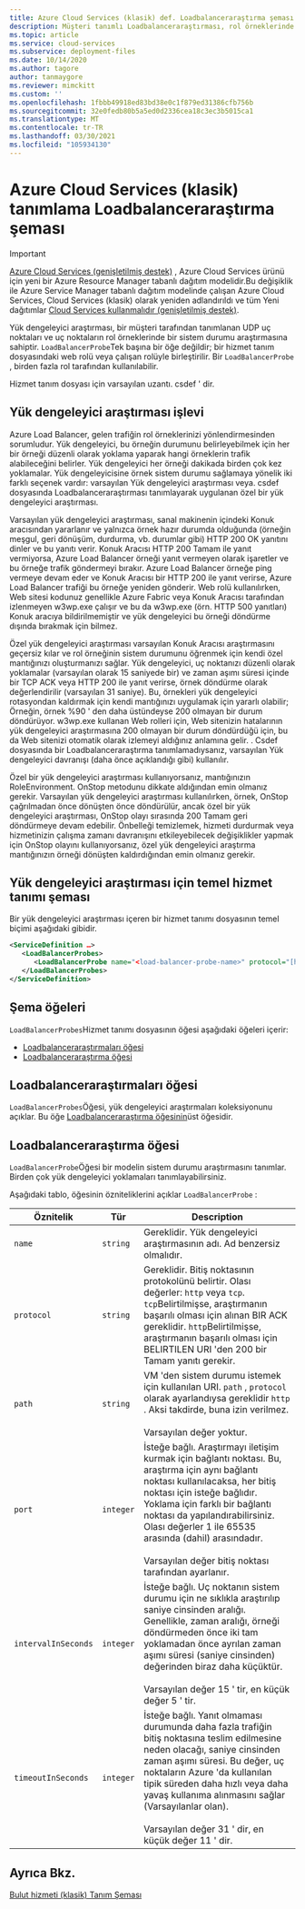 ```yaml
---
title: Azure Cloud Services (klasik) def. Loadbalanceraraştırma şeması | Microsoft Docs
description: Müşteri tanımlı Loadbalanceraraştırması, rol örneklerinde uç noktaların durum araştırmasına sahiptir. Bir hizmet tanım dosyasındaki Web veya çalışan rolleriyle birleştirir.
ms.topic: article
ms.service: cloud-services
ms.subservice: deployment-files
ms.date: 10/14/2020
ms.author: tagore
author: tanmaygore
ms.reviewer: mimckitt
ms.custom: ''
ms.openlocfilehash: 1fbbb49918ed83bd38e0c1f879ed31386cfb756b
ms.sourcegitcommit: 32e0fedb80b5a5ed0d2336cea18c3ec3b5015ca1
ms.translationtype: MT
ms.contentlocale: tr-TR
ms.lasthandoff: 03/30/2021
ms.locfileid: "105934130"
---
```

# <a name="azure-cloud-services-classic-definition-loadbalancerprobe-schema"></a>Azure Cloud Services (klasik) tanımlama Loadbalanceraraştırma şeması

> [!IMPORTANT]
> [Azure Cloud Services (genişletilmiş destek)](../cloud-services-extended-support/overview.md) , Azure Cloud Services ürünü için yeni bir Azure Resource Manager tabanlı dağıtım modelidir.Bu değişiklik ile Azure Service Manager tabanlı dağıtım modelinde çalışan Azure Cloud Services, Cloud Services (klasik) olarak yeniden adlandırıldı ve tüm Yeni dağıtımlar [Cloud Services kullanmalıdır (genişletilmiş destek)](../cloud-services-extended-support/overview.md).

Yük dengeleyici araştırması, bir müşteri tarafından tanımlanan UDP uç noktaları ve uç noktaların rol örneklerinde bir sistem durumu araştırmasına sahiptir. `LoadBalancerProbe`Tek başına bir öğe değildir; bir hizmet tanım dosyasındaki web rolü veya çalışan rolüyle birleştirilir. Bir `LoadBalancerProbe` , birden fazla rol tarafından kullanılabilir.

Hizmet tanım dosyası için varsayılan uzantı. csdef ' dir.

## <a name="the-function-of-a-load-balancer-probe"></a>Yük dengeleyici araştırması işlevi
Azure Load Balancer, gelen trafiğin rol örneklerinizi yönlendirmesinden sorumludur. Yük dengeleyici, bu örneğin durumunu belirleyebilmek için her bir örneği düzenli olarak yoklama yaparak hangi örneklerin trafik alabileceğini belirler. Yük dengeleyici her örneği dakikada birden çok kez yoklamalar. Yük dengeleyicisine örnek sistem durumu sağlamaya yönelik iki farklı seçenek vardır: varsayılan Yük dengeleyici araştırması veya. csdef dosyasında Loadbalanceraraştırması tanımlayarak uygulanan özel bir yük dengeleyici araştırması.

Varsayılan yük dengeleyici araştırması, sanal makinenin içindeki Konuk aracısından yararlanır ve yalnızca örnek hazır durumda olduğunda (örneğin meşgul, geri dönüşüm, durdurma, vb. durumlar gibi) HTTP 200 OK yanıtını dinler ve bu yanıtı verir. Konuk Aracısı HTTP 200 Tamam ile yanıt vermiyorsa, Azure Load Balancer örneği yanıt vermeyen olarak işaretler ve bu örneğe trafik göndermeyi bırakır. Azure Load Balancer örneğe ping vermeye devam eder ve Konuk Aracısı bir HTTP 200 ile yanıt verirse, Azure Load Balancer trafiği bu örneğe yeniden gönderir. Web rolü kullanılırken, Web sitesi kodunuz genellikle Azure Fabric veya Konuk Aracısı tarafından izlenmeyen w3wp.exe çalışır ve bu da w3wp.exe (örn. HTTP 500 yanıtları) Konuk aracıya bildirilmemiştir ve yük dengeleyici bu örneği döndürme dışında bırakmak için bilmez.

Özel yük dengeleyici araştırması varsayılan Konuk Aracısı araştırmasını geçersiz kılar ve rol örneğinin sistem durumunu öğrenmek için kendi özel mantığınızı oluşturmanızı sağlar. Yük dengeleyici, uç noktanızı düzenli olarak yoklamalar (varsayılan olarak 15 saniyede bir) ve zaman aşımı süresi içinde bir TCP ACK veya HTTP 200 ile yanıt verirse, örnek döndürme olarak değerlendirilir (varsayılan 31 saniye). Bu, örnekleri yük dengeleyici rotasyondan kaldırmak için kendi mantığınızı uygulamak için yararlı olabilir; Örneğin, örnek %90 ' den daha üstündeyse 200 olmayan bir durum döndürüyor. w3wp.exe kullanan Web rolleri için, Web sitenizin hatalarının yük dengeleyici araştırmasına 200 olmayan bir durum döndürdüğü için, bu da Web sitenizi otomatik olarak izlemeyi aldığınız anlamına gelir. . Csdef dosyasında bir Loadbalanceraraştırma tanımlamadıysanız, varsayılan Yük dengeleyici davranışı (daha önce açıklandığı gibi) kullanılır.

Özel bir yük dengeleyici araştırması kullanıyorsanız, mantığınızın RoleEnvironment. OnStop metodunu dikkate aldığından emin olmanız gerekir. Varsayılan yük dengeleyici araştırması kullanılırken, örnek, OnStop çağrılmadan önce dönüşten önce döndürülür, ancak özel bir yük dengeleyici araştırması, OnStop olayı sırasında 200 Tamam geri döndürmeye devam edebilir. Önbelleği temizlemek, hizmeti durdurmak veya hizmetinizin çalışma zamanı davranışını etkileyebilecek değişiklikler yapmak için OnStop olayını kullanıyorsanız, özel yük dengeleyici araştırma mantığınızın örneği dönüşten kaldırdığından emin olmanız gerekir.

## <a name="basic-service-definition-schema-for-a-load-balancer-probe"></a>Yük dengeleyici araştırması için temel hizmet tanımı şeması
 Bir yük dengeleyici araştırması içeren bir hizmet tanımı dosyasının temel biçimi aşağıdaki gibidir.

```xml
<ServiceDefinition …>
   <LoadBalancerProbes>
      <LoadBalancerProbe name="<load-balancer-probe-name>" protocol="[http|tcp]" path="<uri-for-checking-health-status-of-vm>" port="<port-number>" intervalInSeconds="<interval-in-seconds>" timeoutInSeconds="<timeout-in-seconds>"/>
   </LoadBalancerProbes>
</ServiceDefinition>
```

## <a name="schema-elements"></a>Şema öğeleri
`LoadBalancerProbes`Hizmet tanımı dosyasının öğesi aşağıdaki öğeleri içerir:

- [Loadbalanceraraştırmaları öğesi](#LoadBalancerProbes)
- [Loadbalanceraraştırma öğesi](#LoadBalancerProbe)

##  <a name="loadbalancerprobes-element"></a><a name="LoadBalancerProbes"></a> Loadbalanceraraştırmaları öğesi
`LoadBalancerProbes`Öğesi, yük dengeleyici araştırmaları koleksiyonunu açıklar. Bu öğe [Loadbalanceraraştırma öğesinin](#LoadBalancerProbe)üst öğesidir. 

##  <a name="loadbalancerprobe-element"></a><a name="LoadBalancerProbe"></a> Loadbalanceraraştırma öğesi
`LoadBalancerProbe`Öğesi bir modelin sistem durumu araştırmasını tanımlar. Birden çok yük dengeleyici yoklamaları tanımlayabilirsiniz. 

Aşağıdaki tablo, öğesinin özniteliklerini açıklar `LoadBalancerProbe` :

|Öznitelik|Tür|Description|
| ------------------- | -------- | -----------------|
| `name`              | `string` | Gereklidir. Yük dengeleyici araştırmasının adı. Ad benzersiz olmalıdır.|
| `protocol`          | `string` | Gereklidir. Bitiş noktasının protokolünü belirtir. Olası değerler: `http` veya `tcp`. `tcp`Belirtilmişse, araştırmanın başarılı olması için alınan BIR ACK gereklidir. `http`Belirtilmişse, araştırmanın başarılı olması için BELIRTILEN URI 'den 200 bir Tamam yanıtı gerekir.|
| `path`              | `string` | VM 'den sistem durumu istemek için kullanılan URI. `path` , `protocol` olarak ayarlandıysa gereklidir `http` . Aksi takdirde, buna izin verilmez.<br /><br /> Varsayılan değer yoktur.|
| `port`              | `integer` | İsteğe bağlı. Araştırmayı iletişim kurmak için bağlantı noktası. Bu, araştırma için aynı bağlantı noktası kullanılacaksa, her bitiş noktası için isteğe bağlıdır. Yoklama için farklı bir bağlantı noktası da yapılandırabilirsiniz. Olası değerler 1 ile 65535 arasında (dahil) arasındadır.<br /><br /> Varsayılan değer bitiş noktası tarafından ayarlanır.|
| `intervalInSeconds` | `integer` | İsteğe bağlı. Uç noktanın sistem durumu için ne sıklıkla araştırılıp saniye cinsinden aralığı. Genellikle, zaman aralığı, örneği döndürmeden önce iki tam yoklamadan önce ayrılan zaman aşımı süresi (saniye cinsinden) değerinden biraz daha küçüktür.<br /><br /> Varsayılan değer 15 ' tir, en küçük değer 5 ' tir.|
| `timeoutInSeconds`  | `integer` | İsteğe bağlı. Yanıt olmaması durumunda daha fazla trafiğin bitiş noktasına teslim edilmesine neden olacağı, saniye cinsinden zaman aşımı süresi. Bu değer, uç noktaların Azure 'da kullanılan tipik süreden daha hızlı veya daha yavaş kullanıma alınmasını sağlar (Varsayılanlar olan).<br /><br /> Varsayılan değer 31 ' dir, en küçük değer 11 ' dir.|

## <a name="see-also"></a>Ayrıca Bkz.
[Bulut hizmeti (klasik) Tanım Şeması](schema-csdef-file.md)